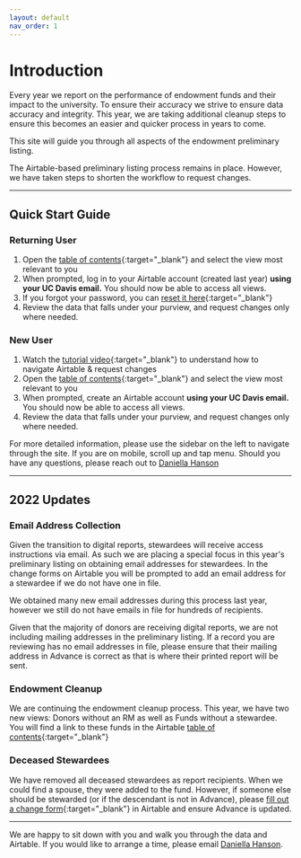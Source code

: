 ```yaml
---
layout: default
nav_order: 1
---
```

# Introduction
Every year we report on the performance of endowment funds and their impact to the university. To ensure their accuracy we strive to ensure data accuracy and integrity. This year, we are taking additional cleanup steps to ensure this becomes an easier and quicker process in years to come.

This site will guide you through all aspects of the endowment preliminary listing. 

The Airtable-based preliminary listing process remains in place. However, we have taken steps to shorten the workflow to request changes.

---

## Quick Start Guide
### Returning User
1. Open the [table of contents](https://airtable.com/shrVc51peJvbuc9WM){:target="\_blank"} and select the view most relevant to you
2. When prompted, log in to your Airtable account (created last year) **using your UC Davis email.** You should now be able to access all views.
3. If you forgot your password, you can [reset it here](https://airtable.com/forgot){:target="\_blank"}
4. Review the data that falls under your purview, and request changes only where needed.

### New User
1. Watch the [tutorial video](https://ucdavis.github.io/endowmentreport//docs/airtable){:target="\_blank"} to understand how to navigate Airtable & request changes
2. Open the [table of contents](https://airtable.com/shrVc51peJvbuc9WM){:target="\_blank"} and select the view most relevant to you
3. When prompted, create an Airtable account **using your UC Davis email.** You should now be able to access all views.
4. Review the data that falls under your purview, and request changes only where needed.

For more detailed information, please use the sidebar on the left to navigate through the site. If you are on mobile, scroll up and tap menu. Should you have any questions, please reach out to [Daniella Hanson](mailto:dahanson@ucdavis.edu)

---

## 2022 Updates
### Email Address Collection
Given the transition to digital reports, stewardees will receive access instructions via email. As such we are placing a special focus in this year's preliminary listing on obtaining email addresses for stewardees. In the change forms on Airtable you will be prompted to add an email address for a stewardee if we do not have one in file. 

We obtained many new email addresses during this process last year, however we still do not have emails in file for hundreds of recipients.

Given that the majority of donors are receiving digital reports, we are not including mailing addresses in the preliminary listing. If a record you are reviewing has no email addresses in file, please ensure that their mailing address in Advance is correct as that is where their printed report will be sent.


### Endowment Cleanup
We are continuing the endowment cleanup process. This year, we have two new views: Donors without an RM as well as Funds without a stewardee. You will find a link to these funds in the Airtable [table of contents](https://airtable.com/shrVc51peJvbuc9WM){:target="\_blank"}

### Deceased Stewardees
We have removed all deceased stewardees as report recipients. When we could find a spouse, they were added to the fund. However, if someone else should be stewarded (or if the descendant is not in Advance), please [fill out a change form](https://ucdavis.github.io/endowmentreport//docs/change){:target="\_blank"} in Airtable and ensure Advance is updated.

---
We are happy to sit down with you and walk you through the data and Airtable. If you would like to arrange a time, please email [Daniella Hanson](mailto:dahanson@ucdavis.edu).
